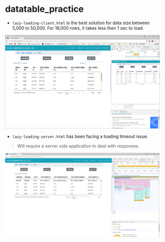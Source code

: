 # datatable_practice
* `lazy-loading-client.html` is the best solution for data size between 5,000 to 50,000. For 18,000 rows, it takes less then 1 sec to load.

![Alt text](doc/client-side-loading.PNG)

* `lazy-loading-server.html` has been facing a loading timeout issue.
> Will require a server side application to deal with responses.

![Alt text](doc/server-side-lazy-loading.PNG)
